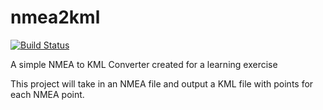 # nmea2kml
[![Build Status](https://dev.azure.com/catbuttes/catbuttes/_apis/build/status/Catbuttes.nmea2kml?branchName=master)](https://dev.azure.com/catbuttes/catbuttes/_build/latest?definitionId=1&branchName=master)

A simple NMEA to KML Converter created for a learning exercise

This project will take in an NMEA file and output a KML file with points for each NMEA point.

